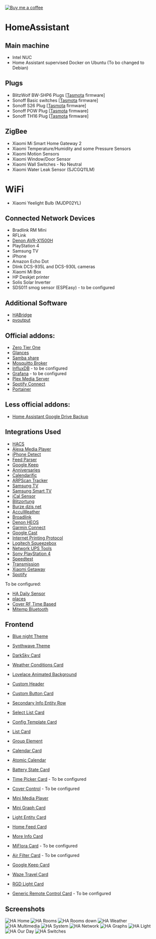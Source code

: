 [![Buy me a coffee][buy-me-a-coffee-shield]][buy-me-a-coffee]

# HomeAssistant

## Main machine
* Intel NUC
* Home Assistant supervised Docker on Ubuntu (To bo changed to Debian)

## Plugs
* BlitzWolf BW-SHP6 Plugs [[Tasmota](https://tasmota.github.io/docs/) firmware]
* Sonoff Basic switches [[Tasmota](https://tasmota.github.io/docs/) firmware]
* Sonoff S26 Plug [[Tasmota](https://tasmota.github.io/docs/) firmware]
* Sonoff POW Plug [[Tasmota](https://tasmota.github.io/docs/) firmware]
* Sonoff TH16 Plug [[Tasmota](https://tasmota.github.io/docs/) firmware]

## ZigBee
* Xiaomi Mi Smart Home Gateway 2
* Xiaomi Temperature/Humidity and some Pressure Sensors
* Xiaomi Motion Sensors
* Xiaomi Window/Door Sensor
* Xiaomi Wall Switches - No Neutral
* Xiaomi Water Leak Sensor (SJCGQ11LM)

# WiFi
* Xiaomi Yeelight Bulb (MJDP02YL)

## Connected Network Devices
* Bradlink RM Mini
* RFLink
* [Denon AVR-X1500H](https://www.denon.com/pl-pl/shop/avreceiver/avrx1500h)
* PlayStation 4
* Samsung TV
* iPhone
* Amazon Echo Dot
* Dlink DCS-935L and DCS-930L cameras
* Xiaomi Mi Box
* HP Deskjet printer
* Solis Solar Inverter
* SDS011 smog sensor (ESPEasy) - to be configured

## Additional Software
* [HABridge](https://github.com/bwssytems/ha-bridge)
* [pvoutput](https://pvoutput.org/)

## Official addons:
* [Zero Tier One](https://github.com/hassio-addons/addon-zerotier)
* [Glances](https://github.com/hassio-addons/addon-glances)
* [Samba share](https://github.com/home-assistant/hassio-addons/tree/master/samba)
* [Mosquitto Broker](https://github.com/home-assistant/hassio-addons/tree/master/mosquitto)
* [InfluxDB](https://github.com/hassio-addons/addon-influxdb) - to be configured
* [Grafana](https://github.com/hassio-addons/addon-grafana) - to be configured
* [Plex Media Server](https://github.com/hassio-addons/addon-plex)
* [Spotify Connect](https://github.com/hassio-addons/addon-spotify-connect)
* [Portainer](https://github.com/hassio-addons/addon-portainer)

## Less official addons:
* [Home Assistant Google Drive Backup](https://github.com/sabeechen/hassio-google-drive-backup)

## Integrations Used
* [HACS](https://github.com/hacs/integration)
* [Alexa Media Player](https://github.com/custom-components/alexa_media_player)
* [iPhone Detect](https://github.com/mudape/iphonedetect)
* [Feed Parser](https://github.com/custom-components/feedparser)
* [Google Keep](https://github.com/PiotrMachowski/Home-Assistant-custom-components-Google-Keep)
* [Anniversaries](https://github.com/pinkywafer/Anniversaries)
* [Calendarific](https://github.com/pinkywafer/Calendarific)
* [ARPScan Tracker](https://github.com/cyberjunky/home-assistant-arpscan_tracker)
* [Samsung TV](https://github.com/roberodin/ha-samsungtv-custom)
* [Samsung Smart TV](https://github.com/ollo69/ha-samsungtv-smart)
* [iCal Sensor](https://github.com/tybritten/ical-sensor-homeassistant)
* [Blitzortung](https://github.com/mrk-its/homeassistant-blitzortung)
* [Burze dzis net](https://github.com/PiotrMachowski/Home-Assistant-custom-components-Burze.dzis.net)
* [AccuWeather](https://www.home-assistant.io/integrations/accuweather/)
* [Broadlink](https://www.home-assistant.io/integrations/broadlink)
* [Denon HEOS](https://www.home-assistant.io/integrations/heos)
* [Garmin Connect](https://www.home-assistant.io/integrations/garmin_connect)
* [Google Cast](https://www.home-assistant.io/integrations/cast)
* [Internet Printing Protocol](https://www.home-assistant.io/integrations/ipp)
* [Logitech Squeezebox](https://www.home-assistant.io/integrations/squeezebox/)
* [Network UPS Tools](https://www.home-assistant.io/integrations/nut)
* [Sony PlayStation 4](https://www.home-assistant.io/integrations/ps4)
* [Speedtest](https://www.home-assistant.io/integrations/speedtestdotnet)
* [Transmission](https://www.home-assistant.io/integrations/transmission)
* [Xiaomi Getaway](https://www.home-assistant.io/integrations/xiaomi_aqara)
* [Spotify](https://www.home-assistant.io/integrations/spotify)

To be configured:
* [HA Daily Sensor](https://github.com/jeroenterheerdt/HADailySensor)
* [places](https://github.com/custom-components/places)
* [Cover RF Time Based](https://github.com/nagyrobi/home-assistant-custom-components-cover-rf-time-based)
* [Mitemp Bluetooth](https://github.com/custom-components/sensor.mitemp_bt)

## Frontend
* [Blue night Theme](https://github.com/home-assistant-community-themes/blue-night)
* [Synthwave Theme](https://github.com/bbbenji/synthwave-hass)

* [DarkSky Card](https://github.com/clayauld/lovelace-darksky-card)
* [Weather Conditions Card](https://github.com/r-renato/ha-card-weather-conditions)

* [Lovelace Animated Background](https://github.com/Villhellm/lovelace-animated-background)

* [Custom Header](https://github.com/maykar/custom-header)
* [Custom Button Card](https://github.com/custom-cards/button-card)
* [Secondary Info Entity Row](https://github.com/custom-cards/secondaryinfo-entity-row)
* [Select List Card](https://github.com/mattieha/select-list-card)
* [Config Template Card](https://github.com/iantrich/config-template-card)
* [List Card](https://github.com/iantrich/list-card)
* [Group Element](https://github.com/custom-cards/group-element)

* [Calendar Card](https://github.com/ljmerza/calendar-card)
* [Atomic Calendar](https://github.com/atomic7777/atomic_calendar)

* [Battery State Card](https://github.com/maxwroc/battery-state-card)
* [Time Picker Card](https://github.com/GeorgeSG/lovelace-time-picker-card) - To be configured
* [Cover Control](https://github.com/finity69x2/cover-control-button-row) - To be configured
* [Mini Media Player](https://github.com/kalkih/mini-media-player)
* [Mini Graph Card](https://github.com/kalkih/mini-graph-card)
* [Light Entity Card](https://github.com/ljmerza/light-entity-card)

* [Home Feed Card](https://github.com/gadgetchnnel/lovelace-home-feed-card)
* [More Info Card](https://github.com/thomasloven/lovelace-more-info-card)
* [MiFlora Card](https://github.com/RodBr/miflora-card) - To be configured
* [Air Filter Card](https://github.com/fineemb/lovelace-air-filter-card) - To be configured
* [Google Keep Card](https://github.com/PiotrMachowski/lovelace-google-keep-card)
* [Waze Travel Card](https://github.com/r-renato/ha-card-waze-travel-time)
* [RGD Light Card](https://github.com/bokub/rgb-light-card)
* [Generic Remote Control Card](https://github.com/dimagoltsman/generic-remote-control-card) - To be configured

## Screenshots
![HA Home](https://github.com/CaesarPL/HomeAssistant/blob/master/photos/HA-home.png)
![HA Rooms](https://github.com/CaesarPL/HomeAssistant/blob/master/photos/HA-rooms.png)
![HA Rooms down](https://github.com/CaesarPL/HomeAssistant/blob/master/photos/HA-rooms_2.png)
![HA Weather](https://github.com/CaesarPL/HomeAssistant/blob/master/photos/HA-weather.png)
![HA Multimedia](https://github.com/CaesarPL/HomeAssistant/blob/master/photos/HA-multimedia.png)
![HA System](https://github.com/CaesarPL/HomeAssistant/blob/master/photos/HA-system.png)
![HA Network](https://github.com/CaesarPL/HomeAssistant/blob/master/photos/HA-network.png)
![HA Graphs](https://github.com/CaesarPL/HomeAssistant/blob/master/photos/HA-graphs.png)
![HA Light](https://github.com/CaesarPL/HomeAssistant/blob/master/photos/HA-light.png)
![HA Our Day](https://github.com/CaesarPL/HomeAssistant/blob/master/photos/HA-ourday.png)
![HA Switches](https://github.com/CaesarPL/HomeAssistant/blob/master/photos/HA-switches.png)

[buy-me-a-coffee-shield]: https://img.shields.io/static/v1.svg?label=%20&message=Buy%20me%20a%20coffee&color=6f4e37&logo=buy%20me%20a%20coffee&logoColor=white
[buy-me-a-coffee]: https://www.buymeacoffee.com/CaesarPL